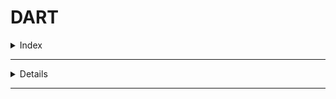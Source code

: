 # DART

<details>
<summary>Index</summary>

## Index
- Introduction
</details>

---

<details>
<sumary>Introduction</summary>

## Introduction

</details>

---